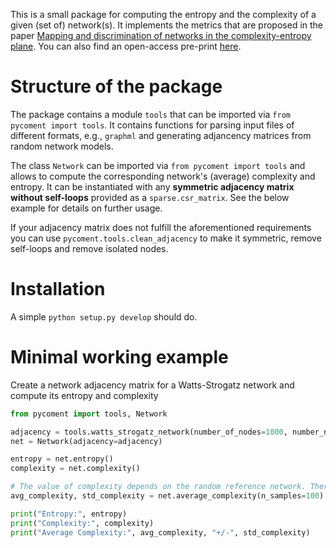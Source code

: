 This is a small package for computing the entropy and the complexity of a given (set of) network(s). It implements the metrics that are proposed in the paper [Mapping and discrimination of networks in the complexity-entropy plane](https://journals.aps.org/pre/abstract/10.1103/PhysRevE.96.042304). You can also find an open-access pre-print [here](https://arxiv.org/abs/1704.07599).

# Structure of the package

The package contains a module ```tools``` that can be imported via ```from pycoment import tools```. It contains functions for parsing input files of different formats, e.g., ```graphml``` and generating adjancency matrices from random network models.

The class ```Network``` can be imported via ```from pycoment import tools``` and allows to compute the corresponding network's (average) complexity and entropy. It can be instantiated with any **symmetric adjacency matrix without self-loops** provided as a ```sparse.csr_matrix```. See the below example for details on further usage. 

If your adjacency matrix does not fulfill the aforementioned requirements you can use ```pycoment.tools.clean_adjacency``` to make it symmetric, remove self-loops and remove isolated nodes. 

# Installation

A simple ```python setup.py develop``` should do. 

# Minimal working example

Create a network adjacency matrix for a Watts-Strogatz network and compute its entropy and complexity

```python
from pycoment import tools, Network

adjacency = tools.watts_strogatz_network(number_of_nodes=1000, number_neighbors=10, rewiring_probability=0.1)
net = Network(adjacency=adjacency)

entropy = net.entropy()
complexity = net.complexity()

# The value of complexity depends on the random reference network. Therefore it is advised to draw multiple samples and compute an average
avg_complexity, std_complexity = net.average_complexity(n_samples=100)

print("Entropy:", entropy)
print("Complexity:", complexity)
print("Average Complexity:", avg_complexity, "+/-", std_complexity)
```

